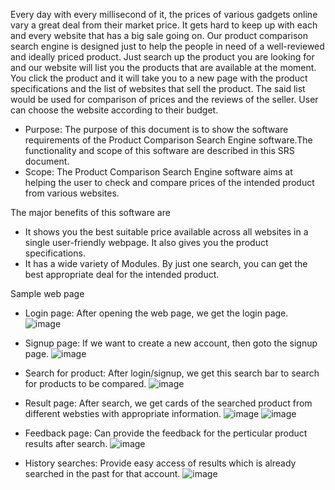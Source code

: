 Every day with every millisecond of it, the prices of various gadgets online vary a great deal from their market price. It gets hard to keep up with each and every website that has a big sale going on. Our product comparison search engine is designed just to help the people in need of a well-reviewed and ideally priced product. Just search up the product you are looking for and our website will list you the products that are available at the moment. You click the product and it will take you to a new page with the product specifications and the list of websites that sell the product. The said list would be used for comparison of prices and the reviews of the seller. User can choose the website according to their budget.

- Purpose: The purpose of this document is to show the software requirements of the Product Comparison Search Engine software.The functionality and scope of this software are described in this SRS document.
- Scope: The Product Comparison Search Engine software aims at helping the user to check and compare prices of the intended product from various websites.

The major benefits of this software are
  - It shows you the best suitable price available across all websites in a single user-friendly webpage. It also gives you the product specifications.
  - It has a wide variety of Modules. By just one search, you can get the best appropriate deal for the intended product.

Sample web page
  - Login page: 
    After opening the web page, we get the login page.
    ![image](https://github.com/LAXMAND2509/pse_project/assets/114348119/16c7f2f9-35b7-4926-b2f1-cb3aa6beba1d)

  - Signup page: 
    If we want to create a new account, then goto the signup page.
    ![image](https://github.com/LAXMAND2509/pse_project/assets/114348119/bac0bc71-bf0a-44c1-b1a9-a6668c3a2755)

  - Search for product: 
    After login/signup, we get this search bar to search for products to be compared. 
    ![image](https://github.com/LAXMAND2509/pse_project/assets/114348119/de7ea8ef-3bea-41a2-935f-0ca3fb728844)
    
  - Result page: 
    After search, we get cards of the searched product from different websties with appropriate information.
    ![image](https://github.com/LAXMAND2509/pse_project/assets/114348119/80a600c8-1e41-4d1e-8387-2803bcf15cfc)
    ![image](https://github.com/LAXMAND2509/pse_project/assets/114348119/6bf9d515-b6df-4b5a-8fc5-b081337370a3)
    
  - Feedback page: 
    Can provide the feedback for the perticular product results after search.
    ![image](https://github.com/LAXMAND2509/pse_project/assets/114348119/0a6200be-e7db-48cc-a138-4ebfbe997e02)

  - History searches: 
    Provide easy access of results which is already searched in the past for that account.
    ![image](https://github.com/LAXMAND2509/pse_project/assets/114348119/b6cad8f1-0731-4737-b736-bfeee539c3aa)

